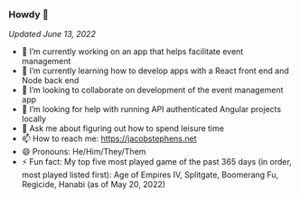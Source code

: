 ### Howdy 👋

*Updated June 13, 2022*
- 🔭 I’m currently working on an app that helps facilitate event management
- 🌱 I’m currently learning how to develop apps with a React front end and Node back end
- 👯 I’m looking to collaborate on development of the event management app
- 🤔 I’m looking for help with running API authenticated Angular projects locally 
- 💬 Ask me about figuring out how to spend leisure time
- 📫 How to reach me: https://jacobstephens.net
- 😄 Pronouns: He/Him/They/Them
- ⚡ Fun fact: My top five most played game of the past 365 days (in order, most played listed first): Age of Empires IV, Splitgate, Boomerang Fu, Regicide, Hanabi (as of May 20, 2022)

